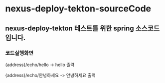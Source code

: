 # nexus-deploy-tekton-sourceCode

## nexus-deploy-tekton 테스트를 위한 spring 소스코드 입니다.

### 코드실행화면
{address}/echo/hello -> hello 출력


{address}/echo/안녕하세요 -> 안녕하세요 출력
